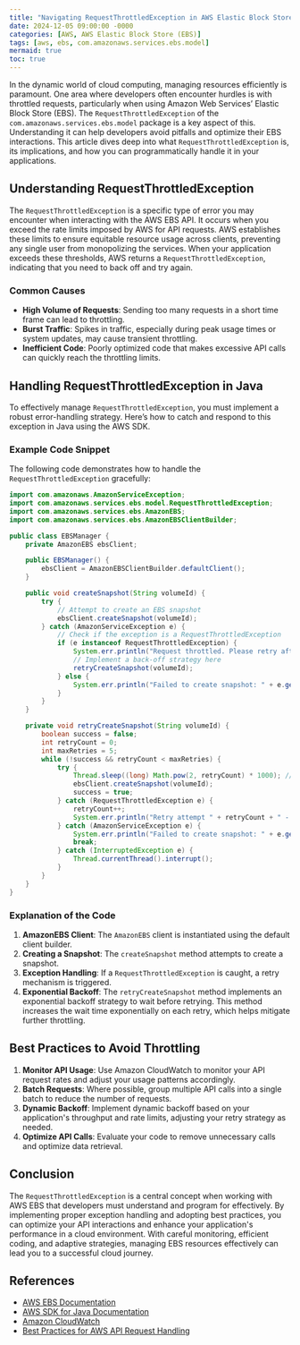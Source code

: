 ```yaml
---
title: "Navigating RequestThrottledException in AWS Elastic Block Store EBS"
date: 2024-12-05 09:00:00 -0000
categories: [AWS, AWS Elastic Block Store (EBS)]
tags: [aws, ebs, com.amazonaws.services.ebs.model]
mermaid: true
toc: true
---
```



In the dynamic world of cloud computing, managing resources efficiently is paramount. One area where developers often encounter hurdles is with throttled requests, particularly when using Amazon Web Services’ Elastic Block Store (EBS). The `RequestThrottledException` of the `com.amazonaws.services.ebs.model` package is a key aspect of this. Understanding it can help developers avoid pitfalls and optimize their EBS interactions. This article dives deep into what `RequestThrottledException` is, its implications, and how you can programmatically handle it in your applications.

## Understanding RequestThrottledException

The `RequestThrottledException` is a specific type of error you may encounter when interacting with the AWS EBS API. It occurs when you exceed the rate limits imposed by AWS for API requests. AWS establishes these limits to ensure equitable resource usage across clients, preventing any single user from monopolizing the services. When your application exceeds these thresholds, AWS returns a `RequestThrottledException`, indicating that you need to back off and try again.

### Common Causes

- **High Volume of Requests**: Sending too many requests in a short time frame can lead to throttling.
- **Burst Traffic**: Spikes in traffic, especially during peak usage times or system updates, may cause transient throttling.
- **Inefficient Code**: Poorly optimized code that makes excessive API calls can quickly reach the throttling limits.

## Handling RequestThrottledException in Java

To effectively manage `RequestThrottledException`, you must implement a robust error-handling strategy. Here’s how to catch and respond to this exception in Java using the AWS SDK.

### Example Code Snippet

The following code demonstrates how to handle the `RequestThrottledException` gracefully:

```java
import com.amazonaws.AmazonServiceException;
import com.amazonaws.services.ebs.model.RequestThrottledException;
import com.amazonaws.services.ebs.AmazonEBS;
import com.amazonaws.services.ebs.AmazonEBSClientBuilder;

public class EBSManager {
    private AmazonEBS ebsClient;

    public EBSManager() {
        ebsClient = AmazonEBSClientBuilder.defaultClient();
    }

    public void createSnapshot(String volumeId) {
        try {
            // Attempt to create an EBS snapshot
            ebsClient.createSnapshot(volumeId);
        } catch (AmazonServiceException e) {
            // Check if the exception is a RequestThrottledException
            if (e instanceof RequestThrottledException) {
                System.err.println("Request throttled. Please retry after some time.");
                // Implement a back-off strategy here
                retryCreateSnapshot(volumeId);
            } else {
                System.err.println("Failed to create snapshot: " + e.getMessage());
            }
        }
    }

    private void retryCreateSnapshot(String volumeId) {
        boolean success = false;
        int retryCount = 0;
        int maxRetries = 5;
        while (!success && retryCount < maxRetries) {
            try {
                Thread.sleep((long) Math.pow(2, retryCount) * 1000); // Exponential backoff
                ebsClient.createSnapshot(volumeId);
                success = true;
            } catch (RequestThrottledException e) {
                retryCount++;
                System.err.println("Retry attempt " + retryCount + " - request throttled. Waiting to retry...");
            } catch (AmazonServiceException e) {
                System.err.println("Failed to create snapshot: " + e.getMessage());
                break;
            } catch (InterruptedException e) {
                Thread.currentThread().interrupt();
            }
        }
    }
}
```

### Explanation of the Code

1. **AmazonEBS Client**: The `AmazonEBS` client is instantiated using the default client builder.
2. **Creating a Snapshot**: The `createSnapshot` method attempts to create a snapshot.
3. **Exception Handling**: If a `RequestThrottledException` is caught, a retry mechanism is triggered.
4. **Exponential Backoff**: The `retryCreateSnapshot` method implements an exponential backoff strategy to wait before retrying. This method increases the wait time exponentially on each retry, which helps mitigate further throttling.

## Best Practices to Avoid Throttling

1. **Monitor API Usage**: Use Amazon CloudWatch to monitor your API request rates and adjust your usage patterns accordingly.
2. **Batch Requests**: Where possible, group multiple API calls into a single batch to reduce the number of requests.
3. **Dynamic Backoff**: Implement dynamic backoff based on your application's throughput and rate limits, adjusting your retry strategy as needed.
4. **Optimize API Calls**: Evaluate your code to remove unnecessary calls and optimize data retrieval.

## Conclusion

The `RequestThrottledException` is a central concept when working with AWS EBS that developers must understand and program for effectively. By implementing proper exception handling and adopting best practices, you can optimize your API interactions and enhance your application's performance in a cloud environment. With careful monitoring, efficient coding, and adaptive strategies, managing EBS resources effectively can lead you to a successful cloud journey.

## References

- [AWS EBS Documentation](https://docs.aws.amazon.com/AWSEC2/latest/UserGuide/AmazonEBS.html)
- [AWS SDK for Java Documentation](https://docs.aws.amazon.com/sdk-for-java/latest/developer-guide/home.html)
- [Amazon CloudWatch](https://aws.amazon.com/cloudwatch/)
- [Best Practices for AWS API Request Handling](https://aws.amazon.com/premiumsupport/knowledge-center/api-request-throttling/)